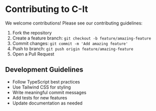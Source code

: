 # Contributing to C-It

We welcome contributions! Please see our contributing guidelines:

1. Fork the repository
2. Create a feature branch: `git checkout -b feature/amazing-feature`
3. Commit changes: `git commit -m 'Add amazing feature'`
4. Push to branch: `git push origin feature/amazing-feature`
5. Open a Pull Request

## Development Guidelines
- Follow TypeScript best practices
- Use Tailwind CSS for styling
- Write meaningful commit messages
- Add tests for new features
- Update documentation as needed 